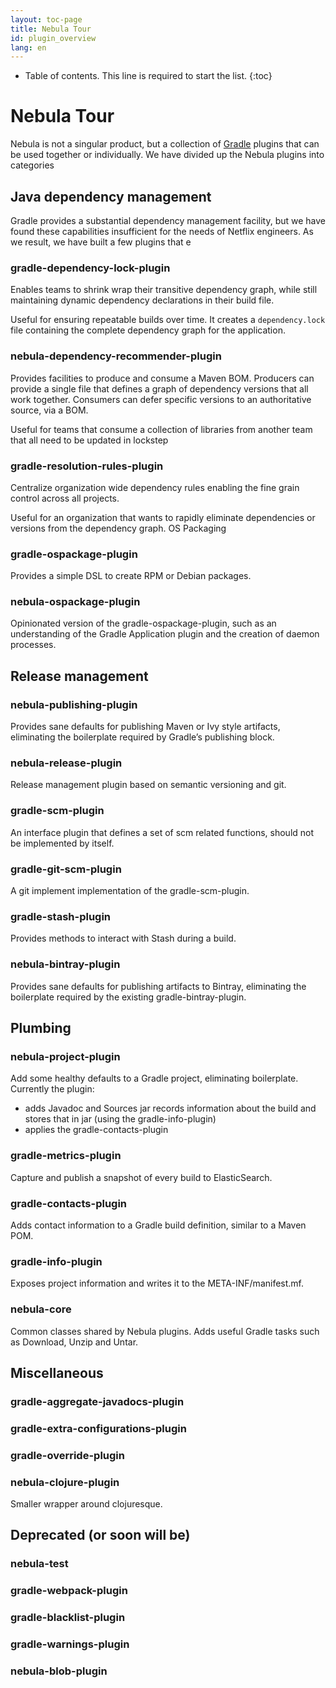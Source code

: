 ```yaml
---
layout: toc-page
title: Nebula Tour
id: plugin_overview
lang: en
---
```


* Table of contents. This line is required to start the list.
{:toc}

# Nebula Tour

Nebula is not a singular product, but a collection of [Gradle](http://www.gradle.org) plugins that can be 
used together or individually. We have divided up the Nebula plugins into categories 

## Java dependency management
Gradle provides a substantial dependency management facility, but we have found these capabilities insufficient for the
needs of Netflix engineers. As we result, we have built a few plugins that e

### gradle-dependency-lock-plugin
Enables teams to shrink wrap their transitive dependency graph, while still maintaining dynamic dependency declarations 
in their build file. 

Useful for ensuring repeatable builds over time. It creates a `dependency.lock` file containing 
the complete dependency graph for the application.

### nebula-dependency-recommender-plugin
Provides facilities to produce and consume a Maven BOM. Producers can provide a single file that defines a graph of 
dependency versions that all work together. Consumers can defer specific versions to an authoritative source, via a BOM.

Useful for teams that consume a collection of libraries from another team that all need to be updated in lockstep

### gradle-resolution-rules-plugin
Centralize organization wide dependency rules enabling the fine grain control across all projects.

Useful for an organization that wants to rapidly eliminate dependencies or versions from the dependency graph.
OS Packaging

### gradle-ospackage-plugin
Provides a simple DSL to create RPM or Debian packages.

### nebula-ospackage-plugin
Opinionated version of the gradle-ospackage-plugin, such as an understanding of the Gradle Application plugin and the 
creation of daemon processes.

## Release management

### nebula-publishing-plugin
Provides sane defaults for publishing Maven or Ivy style artifacts, eliminating the boilerplate required by Gradle’s 
publishing block.

### nebula-release-plugin 
Release management plugin based on semantic versioning and git.

### gradle-scm-plugin
An interface plugin that defines a set of scm related functions, should not be implemented by itself.

### gradle-git-scm-plugin
A git implement implementation of the gradle-scm-plugin.

### gradle-stash-plugin
Provides methods to interact with Stash during a build.

### nebula-bintray-plugin
Provides sane defaults for publishing artifacts to Bintray, eliminating the boilerplate required by the existing 
gradle-bintray-plugin.

## Plumbing

### nebula-project-plugin
Add some healthy defaults to a Gradle project, eliminating boilerplate. Currently the plugin:

- adds Javadoc and Sources jar records information about the build and stores that in jar (using the gradle-info-plugin)
- applies the gradle-contacts-plugin

### gradle-metrics-plugin
Capture and publish a snapshot of every build to ElasticSearch.

### gradle-contacts-plugin
Adds contact information to a Gradle build definition, similar to a Maven POM.

### gradle-info-plugin
Exposes project information and writes it to the META-INF/manifest.mf.

### nebula-core
Common classes shared by Nebula plugins. Adds useful Gradle tasks such as Download, Unzip and Untar.

## Miscellaneous

### gradle-aggregate-javadocs-plugin

### gradle-extra-configurations-plugin

### gradle-override-plugin

### nebula-clojure-plugin
Smaller wrapper around clojuresque.

## Deprecated (or soon will be)

### nebula-test

### gradle-webpack-plugin

### gradle-blacklist-plugin

### gradle-warnings-plugin

### nebula-blob-plugin
